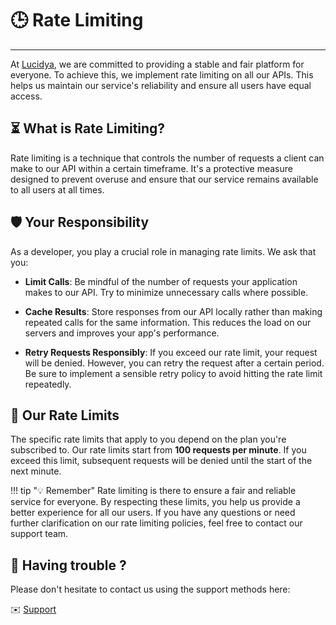 # 🕒 Rate Limiting

---

At [Lucidya](https://lucidya.com/), we are committed to providing a stable and fair platform for everyone. To achieve this, we implement rate limiting on all our APIs. This helps us maintain our service's reliability and ensure all users have equal access.

## ⏳ What is Rate Limiting?

Rate limiting is a technique that controls the number of requests a client can make to our API within a certain timeframe. It's a protective measure designed to prevent overuse and ensure that our service remains available to all users at all times.

## 🛡️ Your Responsibility

As a developer, you play a crucial role in managing rate limits. We ask that you:

- **Limit Calls**: Be mindful of the number of requests your application makes to our API. Try to minimize unnecessary calls where possible.

- **Cache Results**: Store responses from our API locally rather than making repeated calls for the same information. This reduces the load on our servers and improves your app's performance.

- **Retry Requests Responsibly**: If you exceed our rate limit, your request will be denied. However, you can retry the request after a certain period. Be sure to implement a sensible retry policy to avoid hitting the rate limit repeatedly.

## 🚫 Our Rate Limits

The specific rate limits that apply to you depend on the plan you're subscribed to. Our rate limits start from **100 requests per minute**. If you exceed this limit, subsequent requests will be denied until the start of the next minute.

!!! tip "💡 Remember"
    Rate limiting is there to ensure a fair and reliable service for everyone. By respecting these limits, you help us provide a better experience for all our users. If you have any questions or need further clarification on our rate limiting policies, feel free to contact our support team.

## 📧 Having trouble ?

Please don't hesitate to contact us using the support methods here:

✉️ [Support](mailto:customer.support@lucidya.com)
